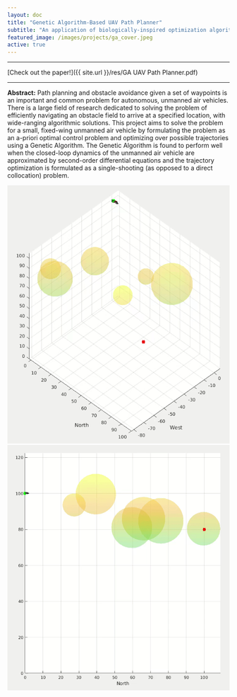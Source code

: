 ```yaml
---
layout: doc
title: "Genetic Algorithm-Based UAV Path Planner"
subtitle: "An application of biologically-inspired optimization algorithms."
featured_image: /images/projects/ga_cover.jpeg
active: true
---
```


* * *
[Check out the paper!]({{ site.url }}/res/GA UAV Path Planner.pdf)
* * *

**Abstract:** Path planning and obstacle avoidance given a set of waypoints is an important and common problem for autonomous, unmanned air vehicles. There is a large field of research dedicated to solving the problem of efficiently navigating an obstacle field to arrive at a specified location, with wide-ranging algorithmic solutions. This project aims to solve the problem for a small, fixed-wing unmanned air vehicle by formulating the problem as an a-priori optimal control problem and optimizing over possible trajectories using a Genetic Algorithm. The Genetic Algorithm is found to perform well when the closed-loop dynamics of the unmanned air vehicle are approximated by second-order differential equations and the trajectory optimization is formulated as a single-shooting (as opposed to a direct collocation) problem.

![](/images/projects/GAPP1.gif) ![](/images/projects/GAPP2.gif)
